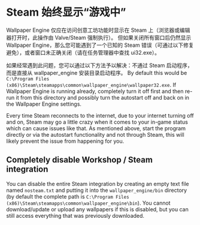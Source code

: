 # Steam 始终显示“游戏中”
Wallpaper Engine 仅应在访问创意工坊功能时显示在 Steam 上（浏览器或编辑器打开时，此操作由 Valve/Steam 强制执行）。 但如果关闭所有窗口后仍然显示 Wallpaper Engine，那么您可能遇到了一个已知的 Steam 错误（可通过以下修复避免），或者窗口未正确关闭（请在任务管理器中查找 ui32.exe）。

如果经常遇到此问题，您可以通过以下方法予以解决：不通过 Steam 启动程序，而是直接从 wallpaper_engine 安装目录启动程序。 By default this would be `C:\Program Files (x86)\Steam\steamapps\common\wallpaper_engine\wallpaper32.exe`. If Wallpaper Engine is running already, completely turn it off first and then re-run it from this directory and possibly turn the autostart off and back on in the Wallpaper Engine settings.

Every time Steam reconnects to the internet, due to your internet turning off and on, Steam may go a little crazy when it comes to your in-game status which can cause issues like that. As mentioned above, start the program directly or via the autostart functionality and not through Steam, this will likely prevent the issue from happening for you.

## Completely disable Workshop / Steam integration
You can disable the entire Steam integration by creating an empty text file named `nosteam.txt` and putting it into the `wallpaper_engine/bin` directory (by default the complete path is `C:\Program Files (x86)\Steam\steamapps\common\wallpaper_engine\bin`). You cannot download/update or upload any wallpapers if this is disabled, but you can still access everything that was previously downloaded. 